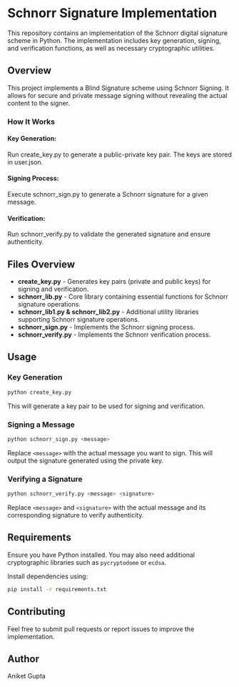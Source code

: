 # Schnorr Signature Implementation

This repository contains an implementation of the Schnorr digital signature scheme in Python. The implementation includes key generation, signing, and verification functions, as well as necessary cryptographic utilities.

## Overview
This project implements a Blind Signature scheme using Schnorr Signing. It allows for secure and private message signing without revealing the actual content to the signer.

### How It Works
#### Key Generation:

Run create_key.py to generate a public-private key pair.
The keys are stored in user.json.
#### Signing Process:

Execute schnorr_sign.py to generate a Schnorr signature for a given message.
#### Verification:

Run schnorr_verify.py to validate the generated signature and ensure authenticity.
## Files Overview

- **create_key.py** - Generates key pairs (private and public keys) for signing and verification.
- **schnorr_lib.py** - Core library containing essential functions for Schnorr signature operations.
- **schnorr_lib1.py & schnorr_lib2.py** - Additional utility libraries supporting Schnorr signature operations.
- **schnorr_sign.py** - Implements the Schnorr signing process.
- **schnorr_verify.py** - Implements the Schnorr verification process.

## Usage

### Key Generation
```bash
python create_key.py
```
This will generate a key pair to be used for signing and verification.

### Signing a Message
```bash
python schnorr_sign.py <message>
```
Replace `<message>` with the actual message you want to sign. This will output the signature generated using the private key.

### Verifying a Signature
```bash
python schnorr_verify.py <message> <signature>
```
Replace `<message>` and `<signature>` with the actual message and its corresponding signature to verify authenticity.

## Requirements
Ensure you have Python installed. You may also need additional cryptographic libraries such as `pycryptodome` or `ecdsa`.

Install dependencies using:
```bash
pip install -r requirements.txt
```

## Contributing
Feel free to submit pull requests or report issues to improve the implementation.

## Author
Aniket Gupta

